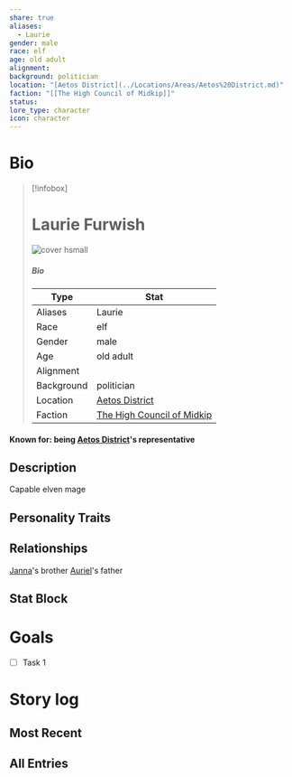 ```yaml
---
share: true
aliases:
  - Laurie
gender: male
race: elf
age: old adult
alignment: 
background: politician
location: "[Aetos District](../Locations/Areas/Aetos%20District.md)"
faction: "[[The High Council of Midkip]]"
status: 
lore_type: character
icon: character
---
```

# Bio
> [!infobox]
> # Laurie Furwish
> ![cover hsmall](insertimage.png)
> ##### Bio
> | Type | Stat |
> | ---- | ---- |
> | Aliases | Laurie|
> | Race| elf |
> | Gender| male|
> | Age | old adult|
> | Alignment|| 
> | Background| politician|
> | Location|  [Aetos District](../Locations/Areas/Aetos%20District.md)|
> | Faction| [The High Council of Midkip](../Factions/The%20High%20Council%20of%20Midkip.md)| 
#### Known for: being [Aetos District](../Locations/Areas/Aetos%20District.md)'s representative

## Description
Capable elven mage
## Personality Traits
## Relationships
[Janna](./Janna%20Furwish.md)'s brother
[Auriel](../../Auriel%20Furwish.md)'s father
## Stat Block
# Goals
- [ ] Task 1
# Story log
## Most Recent

## All Entries
